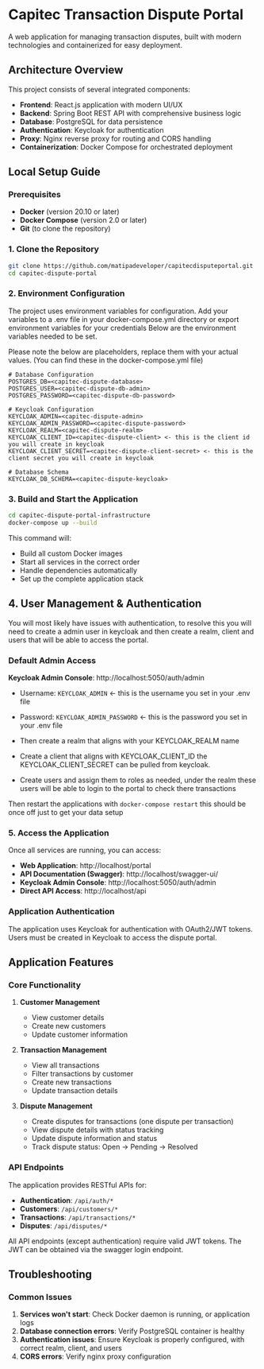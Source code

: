 # Capitec Transaction Dispute Portal

A web application for managing transaction disputes, built with modern technologies and containerized for easy deployment.

## Architecture Overview

This project consists of several integrated components:

- **Frontend**: React.js application with modern UI/UX
- **Backend**: Spring Boot REST API with comprehensive business logic
- **Database**: PostgreSQL for data persistence
- **Authentication**: Keycloak for authentication
- **Proxy**: Nginx reverse proxy for routing and CORS handling
- **Containerization**: Docker Compose for orchestrated deployment

## Local Setup Guide

### Prerequisites

- **Docker** (version 20.10 or later)
- **Docker Compose** (version 2.0 or later)
- **Git** (to clone the repository)

### 1. Clone the Repository

```bash
git clone https://github.com/matipadeveloper/capitecdisputeportal.git
cd capitec-dispute-portal
```

### 2. Environment Configuration

The project uses environment variables for configuration. Add your variables to a .env file in your docker-compose.yml directory or export environment variables for your credentials
Below are the environment variables needed to be set.

Please note the below are placeholders, replace them with your actual values. (You can find these in the docker-compose.yml file)

```env
# Database Configuration
POSTGRES_DB=<capitec-dispute-database>
POSTGRES_USER=<capitec-dispute-db-admin>
POSTGRES_PASSWORD=<capitec-dispute-db-password>

# Keycloak Configuration
KEYCLOAK_ADMIN=<capitec-dispute-admin>
KEYCLOAK_ADMIN_PASSWORD=<capitec-dispute-password>
KEYCLOAK_REALM=<capitec-dispute-realm>
KEYCLOAK_CLIENT_ID=<capitec-dispute-client> <- this is the client id you will create in keycloak
KEYCLOAK_CLIENT_SECRET=<capitec-dispute-client-secret> <- this is the client secret you will create in keycloak

# Database Schema
KEYCLOAK_DB_SCHEMA=<capitec-dispute-keycloak>
```

### 3. Build and Start the Application

```bash
cd capitec-dispute-portal-infrastructure
docker-compose up --build
```

This command will:
- Build all custom Docker images
- Start all services in the correct order
- Handle dependencies automatically
- Set up the complete application stack


## 4. User Management & Authentication

You will most likely have issues with authentication, to resolve this you will need to create a admin user in keycloak and then create a realm, client and users that will be able to access the portal.

### Default Admin Access

**Keycloak Admin Console**: http://localhost:5050/auth/admin
- Username: `KEYCLOAK_ADMIN` <- this is the username you set in your .env file
- Password: `KEYCLOAK_ADMIN_PASSWORD` <- this is the password you set in your .env file

- Then create a realm that aligns with your KEYCLOAK_REALM name
- Create a client that aligns with KEYCLOAK_CLIENT_ID the KEYCLOAK_CLIENT_SECRET can be pulled from keycloak.
- Create users and assign them to roles as needed, under the realm these users will be able to login to the portal to check there transactions

Then restart the applications with `docker-compose restart` this should be once off just to get your data setup

### 5. Access the Application

Once all services are running, you can access:

- **Web Application**: http://localhost/portal
- **API Documentation (Swagger)**: http://localhost/swagger-ui/
- **Keycloak Admin Console**: http://localhost:5050/auth/admin
- **Direct API Access**: http://localhost/api

### Application Authentication

The application uses Keycloak for authentication with OAuth2/JWT tokens. Users must be created in Keycloak to access the dispute portal.

## Application Features

### Core Functionality

1. **Customer Management**
   - View customer details
   - Create new customers
   - Update customer information

2. **Transaction Management**
   - View all transactions
   - Filter transactions by customer
   - Create new transactions
   - Update transaction details

3. **Dispute Management**
   - Create disputes for transactions (one dispute per transaction)
   - View dispute details with status tracking
   - Update dispute information and status
   - Track dispute status: Open → Pending → Resolved

### API Endpoints

The application provides RESTful APIs for:

- **Authentication**: `/api/auth/*`
- **Customers**: `/api/customers/*`
- **Transactions**: `/api/transactions/*`
- **Disputes**: `/api/disputes/*`

All API endpoints (except authentication) require valid JWT tokens. The JWT can be obtained via the swagger login endpoint.

##  Troubleshooting

### Common Issues

1. **Services won't start**: Check Docker daemon is running, or application logs
2. **Database connection errors**: Verify PostgreSQL container is healthy
3. **Authentication issues**: Ensure Keycloak is properly configured, with correct realm, client, and users
4. **CORS errors**: Verify nginx proxy configuration
